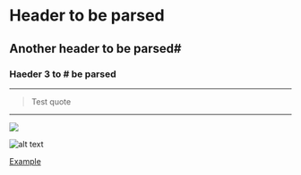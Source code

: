 # Header to be parsed

## Another header to be parsed#

### Haeder 3 to # be parsed

---

> Test quote

------------

  ![](https://images.news18.com/ibnlive/uploads/2021/12/spiderman-meme-16401651614x3.png)   

![alt text](https://images.news18.com/ibnlive/uploads/2021/12/spiderman-meme-16401651614x3.png)

  [](http://example.com/)   

[Example](http://example.com/)